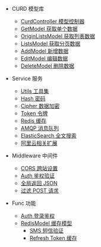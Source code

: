 - CURD 模型库
  - [CurdController 模型控制器](curd/controller)
  - [GetModel 获取单个数据](curd/get)
  - [OriginListsModel 获取列表数据](curd/origin-lists)
  - [ListsModel 获取分页数据](curd/lists)
  - [AddModel 新增数据](curd/add)
  - [EditModel 编辑数据](curd/edit)
  - [DeleteModel 删除数据](curd/delete)

- Service 服务
  - [Utils 工具集](service/utils)
  - [Hash 密码](service/hash)
  - [Cipher 数据加密](service/cipher)
  - [Token 令牌](service/token)
  - [Redis 缓存](service/redis)
  - [AMQP 消息队列](service/amqp)
  - [ElasticSearch 全文搜索](service/elastic)
  - [阿里云相关扩展](service/aliyun)

- Middleware 中间件
  - [CORS 跨站设置](middleware/cors)
  - [Auth 鉴权验证](middleware/auth-verify)
  - [全局返回 JSON](middleware/json)
  - [过滤 POST 请求](middleware/post)

- Func 功能
  - [Auth 登录鉴权](support/auth)
  - [RedisModel 缓存模型](support/redis-model)
    - [SMS 短信验证](support/redis/sms)
    - [Refresh Token 缓存](support/redis/refresh-token)
